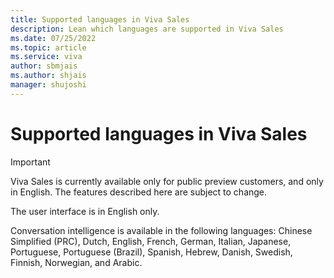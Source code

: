 ```yaml
---
title: Supported languages in Viva Sales
description: Lean which languages are supported in Viva Sales
ms.date: 07/25/2022
ms.topic: article
ms.service: viva
author: sbmjais
ms.author: shjais
manager: shujoshi
---
```


# Supported languages in Viva Sales

> [!IMPORTANT]
> Viva Sales is currently available only for public preview customers, and only in English. The features described here are subject to change.

The user interface is in English only.

Conversation intelligence is available in the following languages: Chinese Simplified (PRC), Dutch, English, French, German, Italian, Japanese, Portuguese, Portuguese (Brazil), Spanish, Hebrew, Danish, Swedish, Finnish, Norwegian, and Arabic.


